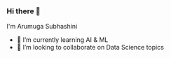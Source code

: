### Hi there 👋
I'm Arumuga Subhashini
- 🌱 I’m currently learning AI & ML
- 👯 I’m looking to collaborate on Data Science topics
<!--
**Arumuga-Subhashini/Arumuga-Subhashini** is a ✨ _special_ ✨ repository because its `README.md` (this file) appears on your GitHub profile.

Here are some ideas to get you started:

- 🔭 I’m currently working on ...


- 🤔 I’m looking for help with ...
- 💬 Ask me about ...
- 📫 How to reach me: ...
- 😄 Pronouns: ...
- ⚡ Fun fact: ...
-->
